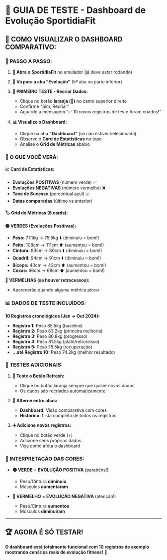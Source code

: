 # 🧪 GUIA DE TESTE - Dashboard de Evolução SportidiaFit

## 🎯 **COMO VISUALIZAR O DASHBOARD COMPARATIVO:**

### 📱 **PASSO A PASSO:**

1. **🚀 Abra o SportidiaFit** no emulador (já deve estar rodando)

2. **📍 Vá para a aba "Evolução"** (5ª aba na parte inferior)

3. **🔄 PRIMEIRO TESTE - Recriar Dados:**
   - Clique no botão **laranja (🔄)** no canto superior direito
   - Confirme "Sim, Recriar" 
   - Aguarde a mensagem "✅ 10 novos registros de teste foram criados!"

4. **📊 Visualize o Dashboard:**
   - Clique na aba **"Dashboard"** (se não estiver selecionada)
   - Observe o **Card de Estatísticas** no topo
   - Analise o **Grid de Métricas** abaixo

### 🎨 **O QUE VOCÊ VERÁ:**

#### **📈 Card de Estatísticas:**
- **Evoluções POSITIVAS** (número verde) ✅
- **Evoluções NEGATIVAS** (número vermelho) ❌  
- **Taxa de Sucesso** (percentual azul) 📈
- **Datas comparadas** (último vs anterior)

#### **🏷️ Grid de Métricas (6 cards):**

**🟢 VERDES (Evoluções Positivas):**
- **Peso:** 77.1kg → 75.5kg ⬇️ (diminuiu = bom!)
- **Peito:** 108cm → 111cm ⬆️ (aumentou = bom!)
- **Cintura:** 83cm → 80cm ⬇️ (diminuiu = bom!)
- **Quadril:** 94cm → 91cm ⬇️ (diminuiu = bom!)
- **Bíceps:** 40cm → 42cm ⬆️ (aumentou = bom!)
- **Coxas:** 66cm → 68cm ⬆️ (aumentou = bom!)

**🔴 VERMELHAS (se houver retrocessos):**
- Aparecerão quando alguma métrica piorar

### 📊 **DADOS DE TESTE INCLUÍDOS:**

**10 Registros cronológicos (Jan → Out 2024):**
- **Registro 1:** Peso 85.5kg (baseline)
- **Registro 2:** Peso 83.2kg (primeira melhoria)
- **Registro 3:** Peso 80.8kg (progresso)
- **Registro 4:** Peso 81.5kg (platô/retrocesso)
- **Registro 5:** Peso 78.5kg (recuperação)
- **...até Registro 10:** Peso 74.2kg (melhor resultado)

### 🧪 **TESTES ADICIONAIS:**

1. **🔄 Teste o Botão Refresh:**
   - Clique no botão laranja sempre que quiser novos dados
   - Os dados são recriados automaticamente

2. **📑 Alterne entre abas:**
   - **Dashboard:** Visão comparativa com cores
   - **Histórico:** Lista completa de todos os registros

3. **➕ Adicione novos registros:**
   - Clique no botão verde (+)
   - Adicione seus próprios dados
   - Veja como afeta o dashboard

### 🎯 **INTERPRETAÇÃO DAS CORES:**

- **🟢 VERDE** = **EVOLUÇÃO POSITIVA** (parabéns!)
  - Peso/Cintura **diminuiu** 
  - Músculos **aumentaram**

- **🔴 VERMELHO** = **EVOLUÇÃO NEGATIVA** (atenção!)
  - Peso/Cintura **aumentou**
  - Músculos **diminuíram**

---

## 🏆 **AGORA É SÓ TESTAR!**

**O dashboard está totalmente funcional com 10 registros de exemplo mostrando cenários reais de evolução fitness! 💪**